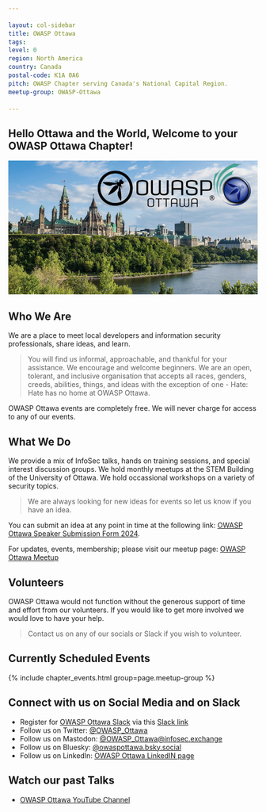 ```yaml
---

layout: col-sidebar
title: OWASP Ottawa
tags: 
level: 0
region: North America
country: Canada
postal-code: K1A 0A6
pitch: OWASP Chapter serving Canada's National Capital Region.
meetup-group: OWASP-Ottawa

---
```


## Hello Ottawa and the World, Welcome to your OWASP Ottawa Chapter\!<br/> 

![OWASP Ottawa Image](assets/images/OWASPOttawa-meetup-image.png?raw=true)

## Who We Are

We are a place to meet local developers and information security professionals, share ideas, and learn.<br/>

> You will find us informal, approachable, and thankful for your assistance. We encourage and welcome beginners. We are an open, tolerant, and inclusive organisation that accepts all races, genders, creeds, abilities, things, and ideas with the exception of one - Hate: Hate has no home at OWASP Ottawa.<br/>

OWASP Ottawa events are completely free. We will never charge for access to any of our events.

## What We Do

We provide a mix of InfoSec talks, hands on training sessions, and special interest discussion groups. We hold monthly meetups at the STEM Building of the University of Ottawa. We hold occassional workshops on a variety of security topics.

> We are always looking for new ideas for events so let us know if you have an idea.

You can submit an idea at any point in time at the following link:
[OWASP Ottawa Speaker Submission Form 2024](https://forms.gle/KKGk33Xr9rkUhaNr5).<br/>

For updates, events, membership; please visit our meetup page: [OWASP Ottawa Meetup](https://www.meetup.com/OWASP-Ottawa/)<br/>

## Volunteers

OWASP Ottawa would not function without the generous support of time and effort from our volunteers. If you would like to get more involved we would love to have your help.

> Contact us on any of our socials or Slack if you wish to volunteer.

## Currently Scheduled Events

{% include chapter_events.html group=page.meetup-group %}


## Connect with us on Social Media and on Slack

* Register for [OWASP Ottawa Slack](https://owaspottawa.slack.com/) via this [Slack link](https://join.slack.com/t/owaspottawa/shared_invite/zt-1to3abst2-uDTXE_jEp_ywp0H7fP2Lbw)
* Follow us on Twitter: [@OWASP_Ottawa](https://twitter.com/OWASP_Ottawa)
* Follow us on Mastodon: [@OWASP_Ottawa@infosec.exchange](https://infosec.exchange/@OWASP_Ottawa)
* Follow us on Bluesky: [@owaspottawa.bsky.social](https://bsky.app/profile/owaspottawa.bsky.social)
* Follow us on LinkedIn: [OWASP Ottawa LinkedIN page](https://www.linkedin.com/company/owasp-ottawa)

## Watch our past Talks

* [OWASP Ottawa YouTube Channel](https://www.youtube.com/@OWASP_Ottawa)

